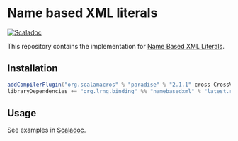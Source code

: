 # Name based XML literals
[![Scaladoc](https://javadoc.io/badge2/org.lrng.binding/namebasedxml_2.12/Scaladoc.svg)](https://javadoc.io/page/org.lrng.binding/namebasedxml_2.12/latest/org/lrng/binding/nameBasedXml.html)

This repository contains the implementation for [Name Based XML Literals](https://docs.scala-lang.org/sips/name-based-xml.html).

## Installation

``` sbt
addCompilerPlugin("org.scalamacros" % "paradise" % "2.1.1" cross CrossVersion.full)
libraryDependencies += "org.lrng.binding" %% "namebasedxml" % "latest.release"
```

## Usage

See examples in [Scaladoc](https://javadoc.io/page/org.lrng.binding/namebasedxml_2.12/latest/org/lrng/binding/nameBasedXml.html).

